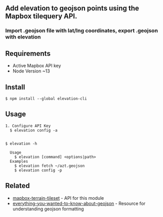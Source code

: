 ## Add elevation to geojson points using the Mapbox tilequery API.

### Import .geojson file with lat/lng coordinates, export .geojson with elevation

## Requirements
  * Active Mapbox API key
  * Node Version ~13


## Install

```
$ npm install --global elevation-cli
```


## Usage

```
1. Configure API Key
  $ elevation config -a


$ elevation -h

  Usage
    $ elevation [command] <options|path>
  Examples
    $ elevation fetch ~/azt.geojson
    $ elevation config -p
```

## Related

- [mapbox-terrain-tileset](https://docs.mapbox.com/help/troubleshooting/access-elevation-data/) - API for this module
- [everything-you-wanted-to-know-about-geojson](https://macwright.org/2015/03/23/geojson-second-bite.html) - Resource for understanding geojson formatting
